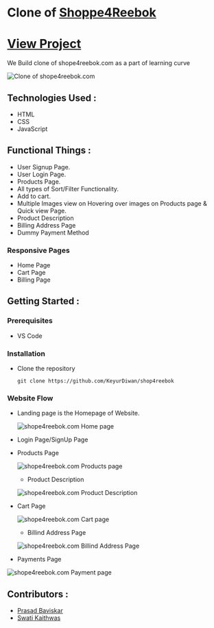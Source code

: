 # Clone of <a href = "https://shop4reebok.com/">  Shoppe4Reebok</a>
# <a href =  "https://keyurdiwan.github.io/shop4reebok/" > View Project </a>

We Build clone of shope4reebok.com as a part of learning curve


![Clone of shope4reebok.com](https://miro.medium.com/max/700/0*Lkq2qEDyJevOaByj.png)

## Technologies Used :
* HTML
* CSS
* JavaScript


## Functional Things :
* User Signup Page.
* User Login Page.
* Products Page.
* All types of Sort/Filter Functionality.
* Add to cart.
* Multiple Images view on Hovering over images on Products page & Quick view Page.
* Product Description 
* Billing Address Page
* Dummy Payment Method



### Responsive Pages
* Home Page
* Cart Page
* Billing Page


## Getting Started :


### Prerequisites 
* VS Code


### Installation 
* Clone the repository
    ``` 
    git clone https://github.com/KeyurDiwan/shop4reebok
    ```
### Website Flow
* Landing page is the Homepage of Website.

    ![shope4reebok.com Home page](https://miro.medium.com/max/700/0*Lkq2qEDyJevOaByj.png)

* Login Page/SignUp Page

<!--     ![shope4reebok.com login page/signup page]() -->
* Products Page

    ![shope4reebok.com Products page](https://miro.medium.com/max/700/0*LIkdB4VWmwXTqTXF.png)
    
     *  Product Description

  ![shope4reebok.com  Product Description](https://miro.medium.com/max/700/0*SyXkwNsJAFdZ8va-.png)

* Cart Page

  ![shope4reebok.com Cart page](https://miro.medium.com/max/700/0*9aeZTZO_KwtfHvKC.png)
  
  * Billind Address Page

  ![shope4reebok.com  Billind Address Page](https://miro.medium.com/max/700/0*jGlL48RLuxYajH5q.png)

* Payments Page

 ![shope4reebok.com Payment page](https://miro.medium.com/max/700/0*Jw884o4DTznRA4VR.png)

## Contributors :
* <a href = "https://github.com/PrasadBaviskar">Prasad Baviskar</a>
* <a href = "https://github.com/swati-kaithwas">Swati Kaithwas</a>












<!-- # shop4reebok
  <h1> Clone of https://shop4reebok.com/</h1>
  <h1> Home Page </h1>
  <img src="https://miro.medium.com/max/2000/1*1Al0VsE3GOw-5aiNNBEFAw.png"  title="hover text">
    <h1> Home Page </h1>
  <img src="https://miro.medium.com/max/2732/1*CGYhvN0WqUg3NFJWc40Ztw.png" alt="accessibility text">
    <h1> shows all item </h1>
   <img src="https://miro.medium.com/max/2732/1*6XRasN3d7k5YYYPuJuUI4A.png"  title="hover text">
     <h1> cart page </h1>
  <img src="https://miro.medium.com/max/2732/1*aKixjrOoj6j_613uA40XOg.png"  alt="accessibility text">
    <h1> billing  page </h1>
   <img src="https://miro.medium.com/max/2732/1*i0KC2I_X9HzLBfS0Kr23Ew.png"  title="hover text">
     <h1> paymrnt page page </h1>
  <img src="https://miro.medium.com/max/1400/1*yDLi7UTkrUgRDnwNnJfznQ.png" alt="accessibility text">

 -->
